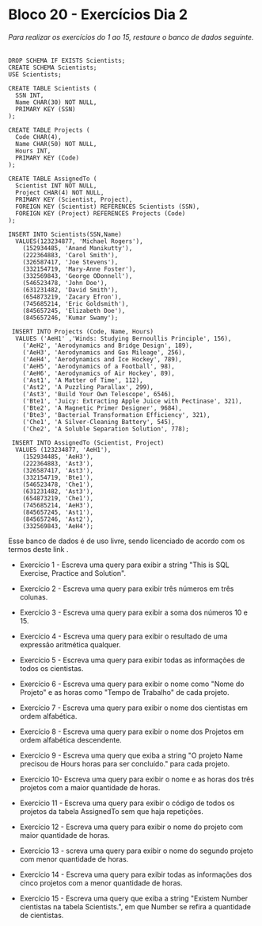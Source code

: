 # Bloco 20 - Exercícios Dia 2

###### Para realizar os exercícios do 1 ao 15, restaure o banco de dados seguinte.


```
DROP SCHEMA IF EXISTS Scientists;
CREATE SCHEMA Scientists;
USE Scientists;

CREATE TABLE Scientists (
  SSN INT,
  Name CHAR(30) NOT NULL,
  PRIMARY KEY (SSN)
);

CREATE TABLE Projects (
  Code CHAR(4),
  Name CHAR(50) NOT NULL,
  Hours INT,
  PRIMARY KEY (Code)
);

CREATE TABLE AssignedTo (
  Scientist INT NOT NULL,
  Project CHAR(4) NOT NULL,
  PRIMARY KEY (Scientist, Project),
  FOREIGN KEY (Scientist) REFERENCES Scientists (SSN),
  FOREIGN KEY (Project) REFERENCES Projects (Code)
);

INSERT INTO Scientists(SSN,Name)
  VALUES(123234877, 'Michael Rogers'),
    (152934485, 'Anand Manikutty'),
    (222364883, 'Carol Smith'),
    (326587417, 'Joe Stevens'),
    (332154719, 'Mary-Anne Foster'),
    (332569843, 'George ODonnell'),
    (546523478, 'John Doe'),
    (631231482, 'David Smith'),
    (654873219, 'Zacary Efron'),
    (745685214, 'Eric Goldsmith'),
    (845657245, 'Elizabeth Doe'),
    (845657246, 'Kumar Swamy');

 INSERT INTO Projects (Code, Name, Hours)
  VALUES ('AeH1' ,'Winds: Studying Bernoullis Principle', 156),
    ('AeH2', 'Aerodynamics and Bridge Design', 189),
    ('AeH3', 'Aerodynamics and Gas Mileage', 256),
    ('AeH4', 'Aerodynamics and Ice Hockey', 789),
    ('AeH5', 'Aerodynamics of a Football', 98),
    ('AeH6', 'Aerodynamics of Air Hockey', 89),
    ('Ast1', 'A Matter of Time', 112),
    ('Ast2', 'A Puzzling Parallax', 299),
    ('Ast3', 'Build Your Own Telescope', 6546),
    ('Bte1', 'Juicy: Extracting Apple Juice with Pectinase', 321),
    ('Bte2', 'A Magnetic Primer Designer', 9684),
    ('Bte3', 'Bacterial Transformation Efficiency', 321),
    ('Che1', 'A Silver-Cleaning Battery', 545),
    ('Che2', 'A Soluble Separation Solution', 778);

 INSERT INTO AssignedTo (Scientist, Project)
  VALUES (123234877, 'AeH1'),
    (152934485, 'AeH3'),
    (222364883, 'Ast3'),
    (326587417, 'Ast3'),
    (332154719, 'Bte1'),
    (546523478, 'Che1'),
    (631231482, 'Ast3'),
    (654873219, 'Che1'),
    (745685214, 'AeH3'),
    (845657245, 'Ast1'),
    (845657246, 'Ast2'),
    (332569843, 'AeH4');
```

Esse banco de dados é de uso livre, sendo licenciado de acordo com os termos deste link .

- Exercício 1 - Escreva uma query para exibir a string "This is SQL Exercise, Practice and Solution".

- Exercício 2 - Escreva uma query para exibir três números em três colunas.

- Exercício 3 - Escreva uma query para exibir a soma dos números 10 e 15.

- Exercício 4 - Escreva uma query para exibir o resultado de uma expressão aritmética qualquer.

- Exercício 5 - Escreva uma query para exibir todas as informações de todos os cientistas.

- Exercício 6 - Escreva uma query para exibir o nome como "Nome do Projeto" e as horas como "Tempo de Trabalho" de cada projeto.

- Exercício 7 - Escreva uma query para exibir o nome dos cientistas em ordem alfabética.

- Exercício 8 - Escreva uma query para exibir o nome dos Projetos em ordem alfabética descendente.

- Exercício 9 - Escreva uma query que exiba a string "O projeto Name precisou de Hours horas para ser concluído." para cada projeto.

- Exercício 10- Escreva uma query para exibir o nome e as horas dos três projetos com a maior quantidade de horas.

- Exercício 11 - Escreva uma query para exibir o código de todos os projetos da tabela AssignedTo sem que haja repetições.

- Exercício 12 - Escreva uma query para exibir o nome do projeto com maior quantidade de horas.

- Exercício 13 - screva uma query para exibir o nome do segundo projeto com menor quantidade de horas.

- Exercício 14 - Escreva uma query para exibir todas as informações dos cinco projetos com a menor quantidade de horas.

- Exercício 15 - Escreva uma query que exiba a string "Existem Number cientistas na tabela Scientists.", em que Number se refira a quantidade de cientistas.

